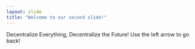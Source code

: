 ```yaml
---
layout: slide
title: "Welcome to our second slide!"
---
```

Decentralize Everything, Decentralize the Future!
Use the left arrow to go back!
